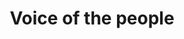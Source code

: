 ---
pid: LLG155
title: Voice of the people
location_transcription: center of city (maybe Independence Mall)
zipcode: '19111'
outside_phl: 
neighborhood: Lawndale,Castor Gardens
age: '15'
age_range: 13-19
instagram: 
image_file_name: LLG_155.jpg
proposal_transcription: |-
  A monument in honor of the voices that have been brought out since the election.

  - megaphone
topic: Inclusivity,Politics,Uplifting
topic_summary: 0, 0, 0
type: Sculpture Statue
keywords_other: megaphone, voter turnout, political action
credit: Ian Felver
image_labels: 
twitter: 
facebook: 
permalink: "/monuments/llg155/"
layout: item-page
---
